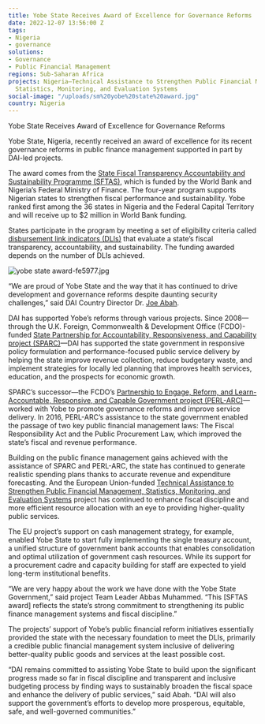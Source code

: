 ```yaml
---
title: Yobe State Receives Award of Excellence for Governance Reforms
date: 2022-12-07 13:56:00 Z
tags:
- Nigeria
- governance
solutions:
- Governance
- Public Financial Management
regions: Sub-Saharan Africa
projects: Nigeria—Technical Assistance to Strengthen Public Financial Management,
  Statistics, Monitoring, and Evaluation Systems
social-image: "/uploads/sm%20yobe%20state%20award.jpg"
country: Nigeria
---
```


Yobe State Receives Award of Excellence for Governance Reforms

Yobe State, Nigeria, recently received an award of excellence for its recent governance reforms in public finance management supported in part by DAI-led projects.

The award comes from the [State Fiscal Transparency Accountability and Sustainability Programme (SFTAS)](https://projects.worldbank.org/en/projects-operations/project-detail/P162009), which is funded by the World Bank and Nigeria’s Federal Ministry of Finance. The four-year program supports Nigerian states to strengthen fiscal performance and sustainability. Yobe ranked first among the 36 states in Nigeria and the Federal Capital Territory and will receive up to $2 million in World Bank funding. 

States participate in the program by meeting a set of eligibility criteria called [disbursement link indicators (DLIs)](https://www.sftas.org.ng/sftas-program-scope-duration-and-components/) that evaluate a state’s fiscal transparency, accountability, and sustainability. The funding awarded depends on the number of DLIs achieved. 

![yobe state award-fe5977.jpg](/uploads/yobe%20state%20award-fe5977.jpg)
 
“We are proud of Yobe State and the way that it has continued to drive development and governance reforms despite daunting security challenges,” said DAI Country Director Dr. [Joe Abah](https://www.dai.com/who-we-are/our-team/joe-abah).
 
DAI has supported Yobe’s reforms through various projects. Since 2008—through the U.K. Foreign, Commonwealth & Development Office (FCDO)-funded [State Partnership for Accountability, Responsiveness, and Capability project (SPARC)](https://www.dai.com/our-work/projects/nigeria-state-partnership-for-accountability-responsiveness-and-capability)—DAI has supported the state government in responsive policy formulation and performance-focused public service delivery by helping the state improve revenue collection, reduce budgetary waste, and implement strategies for locally led planning that improves health services, education, and the prospects for economic growth. 
 
SPARC’s successor—the FCDO’s [Partnership to Engage, Reform, and Learn-Accountable, Responsive, and Capable Government project (PERL-ARC)](https://www.dai.com/our-work/projects/nigeria-accountable-responsive-and-capable-government-ARC)—worked with Yobe to promote governance reforms and improve service delivery. In 2016, PERL-ARC’s assistance to the state government enabled the passage of two key public financial management laws: The Fiscal Responsibility Act and the Public Procurement Law, which improved the state’s fiscal and revenue performance.
 
Building on the public finance management gains achieved with the assistance of SPARC and PERL-ARC, the state has continued to generate realistic spending plans thanks to accurate revenue and expenditure forecasting. And the European Union-funded [Technical Assistance to Strengthen Public Financial Management, Statistics, Monitoring, and Evaluation Systems](https://www.dai.com/our-work/projects/nigeria-technical-assistance-to-strengthen-public-financial-management-statistics-monitoring-and-evaluation-systems) project has continued to enhance fiscal discipline and more efficient resource allocation with an eye to providing higher-quality public services.
 
The EU project’s support on cash management strategy, for example, enabled Yobe State to start fully implementing the single treasury account, a unified structure of government bank accounts that enables consolidation and optimal utilization of government cash resources. While its support for a procurement cadre and capacity building for staff are expected to yield long-term institutional benefits. 
 
“We are very happy about the work we have done with the Yobe State Government,” said project Team Leader Abbas Muhammed. “This [SFTAS award] reflects the state’s strong commitment to strengthening its public finance management systems and fiscal discipline.” 
 
The projects’ support of Yobe’s public financial reform initiatives essentially provided the state with the necessary foundation to meet the DLIs, primarily a credible public financial management system inclusive of delivering better-quality public goods and services at the least possible cost.
  
“DAI remains committed to assisting Yobe State to build upon the significant progress made so far in fiscal discipline and transparent and inclusive budgeting process by finding ways to sustainably broaden the fiscal space and enhance the delivery of public services,” said Abah. “DAI will also support the government’s efforts to develop more prosperous, equitable, safe, and well-governed communities.”